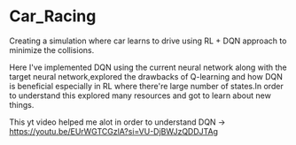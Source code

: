 # Car_Racing
Creating a simulation where car learns to drive using RL + DQN approach to minimize the collisions.

Here I've implemented DQN using the current neural network along with the target neural network,explored the drawbacks of Q-learning and how DQN is beneficial especially in RL where there're large number of states.In order to understand this explored many resources and got to learn about new things.

This yt video helped me alot in order to understand DQN -> https://youtu.be/EUrWGTCGzlA?si=VU-DjBWJzQDDJTAg
